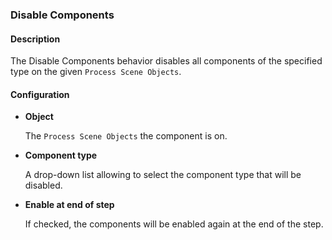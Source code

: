 ### Disable Components

#### Description

The Disable Components behavior disables all components of the specified type on the given `Process Scene Objects`.

#### Configuration

- **Object**

    The `Process Scene Objects` the component is on.

- **Component type**

    A drop-down list allowing to select the component type that will be disabled. 

- **Enable at end of step**

    If checked, the components will be enabled again at the end of the step.